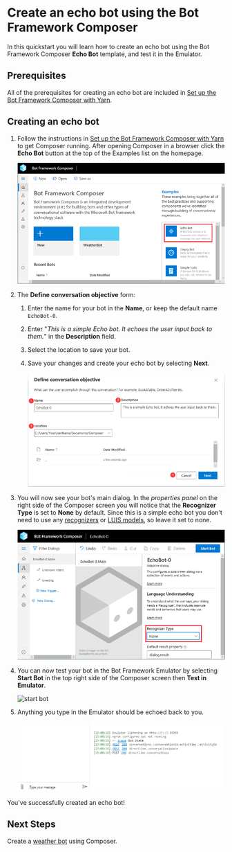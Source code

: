 # Create an echo bot using the Bot Framework Composer
In this quickstart you will learn how to create an echo bot using the Bot Framework Composer **Echo Bot** template, and test it in the Emulator.

## Prerequisites
All of the prerequisites for creating an echo bot are included in [Set up the Bot Framework Composer with Yarn](./setup-yarn.md).

## Creating an echo bot
1. Follow the instructions in [Set up the Bot Framework Composer with Yarn](./setup-yarn.md) to get Composer running. 
After opening Composer in a browser click the **Echo Bot** button at the top of the Examples list on the homepage.

    ![homepage new button](./media/tutorial-echobot/echo-new.png)

2. The **Define conversation objective** form:
    1. Enter the name for your bot in the **Name**, or keep the default name `EchoBot-0`.
    2. Enter "_This is a simple Echo bot. It echoes the user input back to them._" in the **Description** field. 
    3. Select the location to save your bot.
    4. Save your changes and create your echo bot by selecting **Next**.

        ![echo bot details](./media/tutorial-echobot/tutorial-echo-setup.png)

3. You will now see your bot's main dialog. In the _properties panel_ on the right side of the Composer screen you will notice that the **Recognizer Type** is set to **None** by default. Since this is a simple echo bot you don't need to use any [recognizers](./concept-events-and-triggers-draft.md#regular-expression-recognizer#regular-expression-recognizer) or [LUIS models](https://aka.ms/what-is-luis), so leave it set to none.

    ![set recognizer type](./media/tutorial-echobot/recognizer-none.png)

4. You can now test your bot in the Bot Framework Emulator by selecting **Start Bot** in the top right side of the Composer screen then **Test in Emulator**.

    ![start bot](./media/tutorial-echobot/start-bot.gif)

5. Anything you type in the Emulator should be echoed back to you.

    ![test in emulator](./media/tutorial-echobot/test-emulator.gif)

You've successfully created an echo bot!  

## Next Steps
Create a [weather bot](tutorial/bot-tutorial-introduction.md) using Composer.
